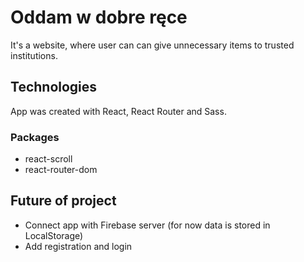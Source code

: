 # Oddam w dobre ręce

It's a website, where user can can give unnecessary items to trusted institutions.

## Technologies
App was created with React, React Router and Sass.

### Packages
- react-scroll
- react-router-dom

## Future of project
- Connect app with Firebase server (for now data is stored in LocalStorage)
- Add registration and login
